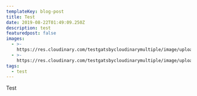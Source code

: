 ```yaml
---
templateKey: blog-post
title: Test
date: 2019-08-22T01:49:09.250Z
description: test
featuredpost: false
images:
  - >-
    https://res.cloudinary.com/testgatsbycloudinarymultiple/image/upload/v1566436788/samples/cloudinary-group.jpg
  - >-
    https://res.cloudinary.com/testgatsbycloudinarymultiple/image/upload/v1566436787/samples/imagecon-group.jpg
tags:
  - test
---
```


Test
